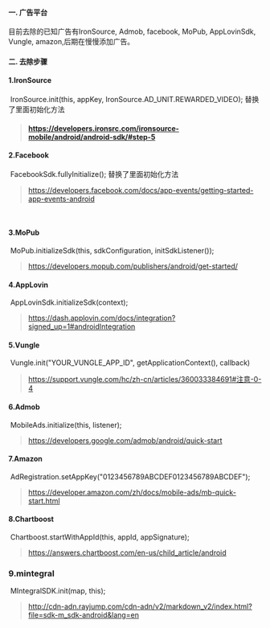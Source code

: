 #### 一. 广告平台

目前去除的已知广告有IronSource, Admob, facebook, MoPub, AppLovinSdk, Vungle, amazon,后期在慢慢添加广告。



#### 二. 去除步骤

#### 1.IronSource

​		IronSource.init(this, appKey, IronSource.AD_UNIT.REWARDED_VIDEO); 替换了里面初始化方法

> #### https://developers.ironsrc.com/ironsource-mobile/android/android-sdk/#step-5
>
> 

#### 2.Facebook

​		FacebookSdk.fullyInitialize(); 替换了里面初始化方法

> https://developers.facebook.com/docs/app-events/getting-started-app-events-android

​		

#### 3.MoPub

​		MoPub.initializeSdk(this, sdkConfiguration, initSdkListener());

> https://developers.mopub.com/publishers/android/get-started/



#### 4.AppLovin

​		AppLovinSdk.initializeSdk(context);

> https://dash.applovin.com/docs/integration?signed_up=1#androidIntegration



#### 5.Vungle

​		Vungle.init("YOUR_VUNGLE_APP_ID", getApplicationContext(), callback)

> https://support.vungle.com/hc/zh-cn/articles/360033384691#注意-0-4



#### 6.Admob

​		MobileAds.initialize(this, listener);

> https://developers.google.com/admob/android/quick-start



#### 7.Amazon

​		AdRegistration.setAppKey("0123456789ABCDEF0123456789ABCDEF");

> https://developer.amazon.com/zh/docs/mobile-ads/mb-quick-start.html



#### 8.Chartboost

​		Chartboost.startWithAppId(this, appId, appSignature);

> https://answers.chartboost.com/en-us/child_article/android



### 9.mintegral

​		MIntegralSDK.init(map, this);

> http://cdn-adn.rayjump.com/cdn-adn/v2/markdown_v2/index.html?file=sdk-m_sdk-android&lang=en